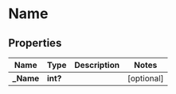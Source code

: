 # Name

## Properties

Name | Type | Description | Notes
------------ | ------------- | ------------- | -------------
**_Name** | **int?** |  | [optional] 


